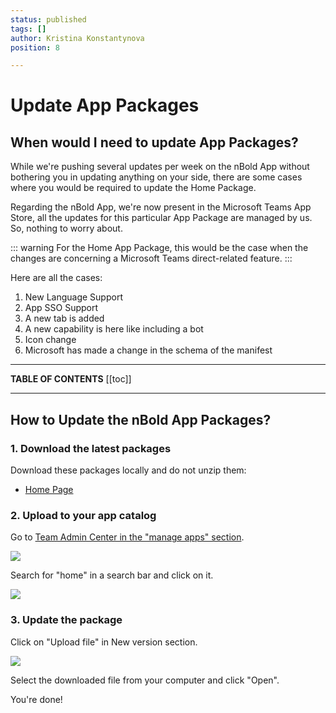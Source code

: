 ```yaml
---
status: published
tags: []
author: Kristina Konstantynova
position: 8

---
```

# Update App Packages

## **When would I need to** **update App Packages?**

While we're pushing several updates per week on the nBold App without bothering you in updating anything on your side, there are some cases where you would be required to update the Home Package.

Regarding the nBold App, we're now present in the Microsoft Teams App Store, all the updates for this particular App Package are managed by us. So, nothing to worry about.

::: warning For the Home App Package, this would be the case when the changes are concerning a Microsoft Teams direct-related feature. 
:::

Here are all the cases:

1. New Language Support
2. App SSO Support
3. A new tab is added
4. A new capability is here like including a bot
5. Icon change
6. Microsoft has made a change in the schema of the manifest

***

**TABLE OF CONTENTS**
[[toc]]

***

## How to Update the nBold App Packages?

### 1. Download the latest packages

Download these packages locally and do not unzip them:

* [Home Page](https://dist.salestim.io/packages/io.nbold.standalone.prd.zip)

### 2. Upload to your app catalog

Go to [Team Admin Center in the "manage apps" section](https://admin.teams.microsoft.com/policies/manage-apps).

![](/media/image.png)

Search for "home" in a search bar and click on it.

![](/media/image-2.png)

### 3. Update the package

Click on "Upload file" in New version section.

![](/media/image-3.png)

Select the downloaded file from your computer and click "Open".

You're done!